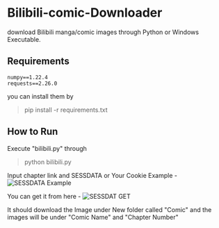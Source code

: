 # Bilibili-comic-Downloader
download Bilibili manga/comic images through Python or Windows Executable.

## Requirements
```
numpy==1.22.4
requests==2.26.0
```
you can install them by 
> pip install -r requirements.txt

## How to Run
Execute "bilibili.py" through
> python bilibili.py

Input chapter link and SESSDATA or Your Cookie
Example - 
![SESSDATA Example](https://i.imgur.com/3zqgoqM.png)

You can get it from here - 
![SESSDAT GET](https://i.imgur.com/F5bCbi8.png)

It should download the Image under New folder called "Comic" and the images will be under "Comic Name" and "Chapter Number"
